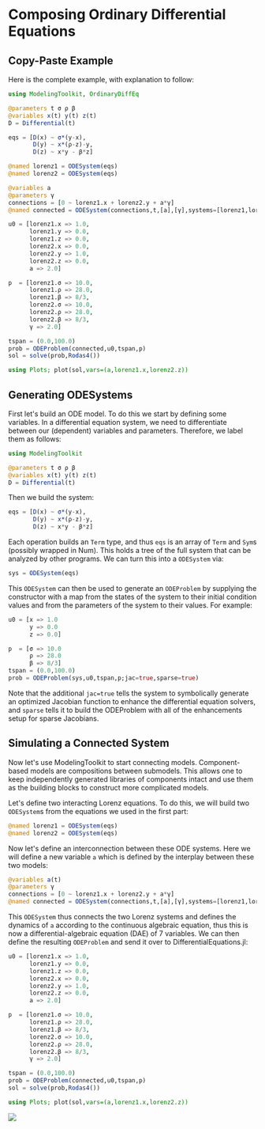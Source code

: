 # Composing Ordinary Differential Equations

## Copy-Paste Example

Here is the complete example, with explanation to follow:

```julia
using ModelingToolkit, OrdinaryDiffEq

@parameters t σ ρ β
@variables x(t) y(t) z(t)
D = Differential(t)

eqs = [D(x) ~ σ*(y-x),
       D(y) ~ x*(ρ-z)-y,
       D(z) ~ x*y - β*z]

@named lorenz1 = ODESystem(eqs)
@named lorenz2 = ODESystem(eqs)

@variables a
@parameters γ
connections = [0 ~ lorenz1.x + lorenz2.y + a*γ]
@named connected = ODESystem(connections,t,[a],[γ],systems=[lorenz1,lorenz2])

u0 = [lorenz1.x => 1.0,
      lorenz1.y => 0.0,
      lorenz1.z => 0.0,
      lorenz2.x => 0.0,
      lorenz2.y => 1.0,
      lorenz2.z => 0.0,
      a => 2.0]

p  = [lorenz1.σ => 10.0,
      lorenz1.ρ => 28.0,
      lorenz1.β => 8/3,
      lorenz2.σ => 10.0,
      lorenz2.ρ => 28.0,
      lorenz2.β => 8/3,
      γ => 2.0]

tspan = (0.0,100.0)
prob = ODEProblem(connected,u0,tspan,p)
sol = solve(prob,Rodas4())

using Plots; plot(sol,vars=(a,lorenz1.x,lorenz2.z))
```

## Generating ODESystems

First let's build an ODE model. To do this we start by defining some
variables. In a differential equation system, we need to differentiate
between our (dependent) variables and parameters. Therefore, we label
them as follows:

```julia
using ModelingToolkit

@parameters t σ ρ β
@variables x(t) y(t) z(t)
D = Differential(t)
```

Then we build the system:

```julia
eqs = [D(x) ~ σ*(y-x),
       D(y) ~ x*(ρ-z)-y,
       D(z) ~ x*y - β*z]
```

Each operation builds an `Term` type, and thus `eqs` is an array of
`Term` and `Sym`s (possibly wrapped in Num). This holds a tree of the full system that can be
analyzed by other programs. We can turn this into a `ODESystem` via:

```julia
sys = ODESystem(eqs)
```

This `ODESystem` can then be used to generate an `ODEProblem` by supplying the
constructor with a map from the states of the system to their initial condition
values and from the parameters of the system to their values. For example:

```julia
u0 = [x => 1.0
      y => 0.0
      z => 0.0]

p  = [σ => 10.0
      ρ => 28.0
      β => 8/3]
tspan = (0.0,100.0)
prob = ODEProblem(sys,u0,tspan,p;jac=true,sparse=true)
```

Note that the additional `jac=true` tells the system to symbolically generate
an optimized Jacobian function to enhance the differential equation solvers,
and `sparse` tells it to build the ODEProblem with all of the enhancements
setup for sparse Jacobians.

## Simulating a Connected System

Now let's use ModelingToolkit to start connecting models.
Component-based models are compositions between submodels. This allows
one to keep independently generated libraries of components intact
and use them as the building blocks to construct more complicated
models.

Let's define two interacting Lorenz equations. To do this, we will
build two `ODESystem`s from the equations we used in the first part:

```julia
@named lorenz1 = ODESystem(eqs)
@named lorenz2 = ODESystem(eqs)
```

Now let's define an interconnection between these ODE systems. Here
we will define a new variable `a` which is defined by the interplay
between these two models:

```julia
@variables a(t)
@parameters γ
connections = [0 ~ lorenz1.x + lorenz2.y + a*γ]
@named connected = ODESystem(connections,t,[a],[γ],systems=[lorenz1,lorenz2])
```

This `ODESystem` thus connects the two Lorenz systems and defines the
dynamics of `a` according to the continuous algebraic equation, thus
this is now a differential-algebraic equation (DAE) of 7 variables.
We can then define the resulting `ODEProblem` and send it over to
DifferentialEquations.jl:

```julia
u0 = [lorenz1.x => 1.0,
      lorenz1.y => 0.0,
      lorenz1.z => 0.0,
      lorenz2.x => 0.0,
      lorenz2.y => 1.0,
      lorenz2.z => 0.0,
      a => 2.0]

p  = [lorenz1.σ => 10.0,
      lorenz1.ρ => 28.0,
      lorenz1.β => 8/3,
      lorenz2.σ => 10.0,
      lorenz2.ρ => 28.0,
      lorenz2.β => 8/3,
      γ => 2.0]

tspan = (0.0,100.0)
prob = ODEProblem(connected,u0,tspan,p)
sol = solve(prob,Rodas4())

using Plots; plot(sol,vars=(a,lorenz1.x,lorenz2.z))
```

![](https://user-images.githubusercontent.com/1814174/110242538-87461780-7f24-11eb-983c-4b2c93cfc909.png)
